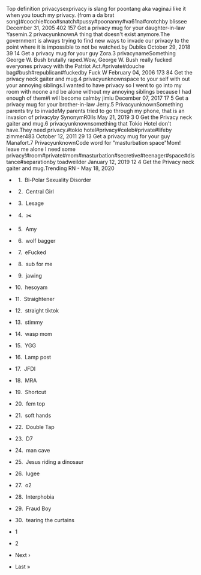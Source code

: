 Top definition privacysexprivacy is slang for poontang aka vagina.i like it when you touch my privacy. (from a da brat song)#coochie#coo#snatch#pussy#poonanny#va61na#crotchby blissee December 31, 2005 402 157 Get a privacy mug for your daughter-in-law Yasemin.2 privacyunknownA thing that doesn't exist anymore.The government is always trying to find new ways to invade our privacy to the point where it is impossible to not be watched.by Dubiks October 29, 2018 39 14 Get a privacy mug for your guy Zora.3 privacynameSomething George W. Bush brutally raped.Wow, George W. Bush really fucked everyones privacy with the Patriot Act.#private#douche bag#bush#republican#fuckedby Fuck W February 04, 2006 173 84 Get the privacy neck gaiter and mug.4 privacyunknownspace to your self with out your annoying siblings.I wanted to have privacy so I went to go into my room with noone and be alone without my annoying siblings because I had enough of them#i will become calmby jimiu December 07, 2017 17 5 Get a privacy mug for your brother-in-law Jerry.5 PrivacyunknownSomething parents try to invadeMy parents tried to go through my phone, that is an invasion of privacyby SynonymR0lls May 21, 2019 3 0 Get the Privacy neck gaiter and mug.6 privacyunknownsomething that Tokio Hotel don't have.They need privacy.#tokio hotel#privacy#celeb#private#lifeby zimmer483 October 12, 2011 29 13 Get a privacy mug for your guy Manafort.7 PrivacyunknownCode word for "masturbation space"Mom! leave me alone I need some privacy!#room#private#mom#masturbation#secretive#teenager#space#distance#separationby toadweilder January 12, 2019 12 4 Get the Privacy neck gaiter and mug.Trending RN - May 18, 2020

*     1.  Bi-Polar Sexuality Disorder
*     2.  Central Girl
*     3.  Lesage
*     4.  ✂️
*     5.  Amy
*     6.  wolf bagger
*     7.  eFucked
*     8.  sub for me
*     9.  jawing
*   10.  hesoyam
*   11.  Straightener
*   12.  straight tiktok
*   13.  stimmy
*   14.  wasp mom
*   15.  YGG
*   16.  Lamp post
*   17.  JFDI
*   18.  MRA
*   19.  Shortcut
*   20.  fem top
*   21.  soft hands
*   22.  Double Tap
*   23.  D7
*   24.  man cave
*   25.  Jesus riding a dinosaur
*   26.  lugee
*   27.  o2
*   28.  Interphobia
*   29.  Fraud Boy
*   30.  tearing the curtains

*   1
*   2
*   Next ›
*   Last »